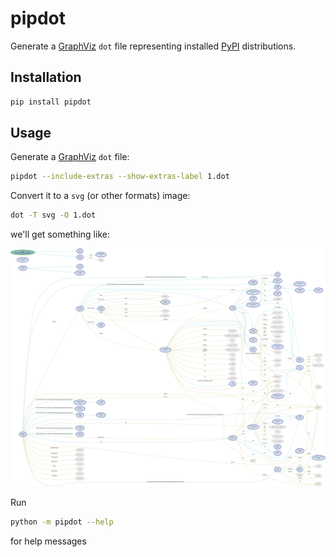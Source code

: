 # pipdot

Generate a [GraphViz][] `dot` file representing installed [PyPI][] distributions.

## Installation

```sh
pip install pipdot
```

## Usage

Generate a [GraphViz][] `dot` file:

```sh
pipdot --include-extras --show-extras-label 1.dot
```

Convert it to a `svg` (or other formats) image:

```sh
dot -T svg -O 1.dot
```

we'll get something like:

![assets/1.dot.svg](https://github.com/tanbro/pipdot/raw/main/assets/1.dot.svg)

Run

```sh
python -m pipdot --help
```

for help messages

[PyPI]: https://pypi.org/
[pip]: https://pip.pypa.io/
[graphviz]: https://graphviz.org/
